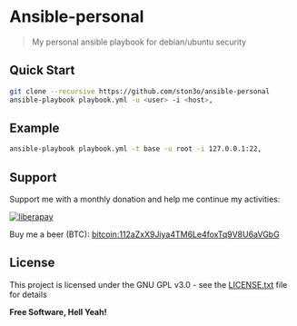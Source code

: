Ansible-personal
===

> My personal ansible playbook for debian/ubuntu security

## Quick Start

```bash
git clone --recursive https://github.com/ston3o/ansible-personal
ansible-playbook playbook.yml -u <user> -i <host>,
```

## Example

```bash
ansible-playbook playbook.yml -t base -u root -i 127.0.0.1:22,
```

## Support

Support me with a monthly donation and help me continue my activities:

[![liberapay](https://liberapay.com/assets/widgets/donate.svg)](https://liberapay.com/ston3o/donate)

Buy me a beer (BTC): [bitcoin:112aZxX9Jiya4TM6Le4foxTq9V8U6aVGbG](112aZxX9Jiya4TM6Le4foxTq9V8U6aVGbG)

## License

This project is licensed under the GNU GPL v3.0 - see the [LICENSE.txt](LICENSE.txt) file for details

**Free Software, Hell Yeah!**
